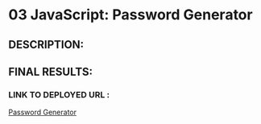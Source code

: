 # 03 JavaScript: Password Generator

## DESCRIPTION:


## FINAL RESULTS:


### LINK TO DEPLOYED URL :
[Password Generator](https://abanae.github.io/Password_Generator/)
